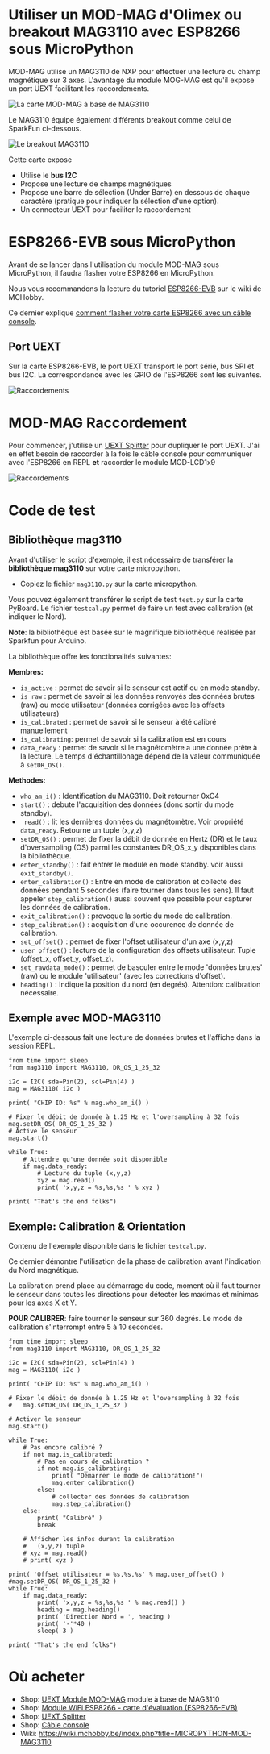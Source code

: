 # Utiliser un MOD-MAG d'Olimex ou breakout MAG3110 avec ESP8266 sous MicroPython

MOD-MAG utilise un MAG3110 de NXP pour effectuer une lecture du champ magnétique sur 3 axes. L'avantage du module MOG-MAG est qu'il expose un port UEXT facilitant les raccordements. 

![La carte MOD-MAG à base de MAG3110](mod-mag3110.png)

Le MAG3110 équipe également différents breakout comme celui de SparkFun ci-dessous.

![Le breakout MAG3110](sparkfun-mag3110.png)

Cette carte expose
* Utilise le __bus I2C__
* Propose une lecture de champs magnétiques
* Propose une barre de sélection (Under Barre) en dessous de chaque caractère (pratique pour indiquer la sélection d'une option).
* Un connecteur UEXT pour faciliter le raccordement

# ESP8266-EVB sous MicroPython
Avant de se lancer dans l'utilisation du module MOD-MAG sous MicroPython, il faudra flasher votre ESP8266 en MicroPython.

Nous vous recommandons la lecture du tutoriel [ESP8266-EVB](https://wiki.mchobby.be/index.php?title=ESP8266-DEV) sur le wiki de MCHobby.

Ce dernier explique [comment flasher votre carte ESP8266 avec un câble console](https://wiki.mchobby.be/index.php?title=ESP8266-DEV).

## Port UEXT

Sur la carte ESP8266-EVB, le port UEXT transport le port série, bus SPI et bus I2C. La correspondance avec les GPIO de l'ESP8266 sont les suivantes.

![Raccordements](ESP8266-EVB-UEXT.jpg)

# MOD-MAG Raccordement

Pour commencer, j'utilise un [UEXT Splitter](http://shop.mchobby.be/product.php?id_product=1412) pour dupliquer le port UEXT. J'ai en effet besoin de raccorder à la fois le câble console pour communiquer avec l'ESP8266 en REPL __et__ raccorder le module MOD-LCD1x9

![Raccordements](mod-mag-wiring.png)

# Code de test

## Bibliothèque mag3110

Avant d'utiliser le script d'exemple, il est nécessaire de transférer la __bibliothèque mag3110__ sur votre carte micropython.
* Copiez le fichier `mag3110.py` sur la carte micropython.

Vous pouvez également transférer le script de test `test.py` sur la carte PyBoard. Le fichier `testcal.py` permet de faire un test avec calibration (et indiquer le Nord).   

__Note__: la bibliothèque est basée sur le magnifique bibliothèque réalisée par Sparkfun pour Arduino. 

La bibliothèque offre les fonctionalités suivantes:

__Membres:__
* `is_active` : permet de savoir si le senseur est actif ou en mode standby.
* `is_raw` : permet de savoir si les données renvoyés des données brutes (raw) ou mode utilisateur (données corrigées avec les offsets utilisateurs)
* `is_calibrated` : permet de savoir si le senseur à été calibré manuellement
* `is_calibrating`: permet de savoir si la calibration est en cours
* `data_ready` : permet de savoir si le magnétomètre a une donnée prête à la lecture. Le temps d'échantillonage dépend de la valeur communiquée à `setDR_OS()`.

__Methodes:__
* `who_am_i()`  : Identification du MAG3110. Doit retourner 0xC4 
* `start()` : debute l'acquisition des données (donc sortir du mode standby).
* ` read()` : lit les dernières données du magnétomètre. Voir propriété `data_ready`. Retourne un tuple (x,y,z)
* `setDR_OS()` : permet de fixer la débit de donnée en Hertz (DR) et le taux d'oversampling (OS) parmi les constantes DR_OS_x_y disponibles dans la bibliothèque.
* `enter_standby()` : fait entrer le module en mode standby. voir aussi `exit_standby()`.
* `enter_calibration()`  : Entre en mode de calibration et collecte des données pendant 5 secondes (faire tourner dans tous les sens). Il faut appeler `step_calibration()` aussi souvent que possible pour capturer les données de calibration.
* `exit_calibration()` : provoque la sortie du mode de calibration. 
* `step_calibration()` : acquisition d'une occurence de donnée de calibration.
* `set_offset()` : permet de fixer l'offset utilisateur d'un axe (x,y,z)
* `user_offset()` : lecture de la configuration des offsets utilisateur. Tuple (offset_x, offset_y, offset_z).
* `set_rawdata_mode()` : permet de basculer entre le mode 'données brutes' (raw) ou le module 'utilisateur' (avec les corrections d'offset).
* `heading()` : Indique la position du nord (en degrés). Attention: calibration nécessaire.


## Exemple avec MOD-MAG3110
L'exemple ci-dessous fait une lecture de données brutes et l'affiche dans la session REPL.

```from machine import I2C, Pin
from time import sleep
from mag3110 import MAG3110, DR_OS_1_25_32

i2c = I2C( sda=Pin(2), scl=Pin(4) )
mag = MAG3110( i2c ) 

print( "CHIP ID: %s" % mag.who_am_i() )

# Fixer le débit de donnée à 1.25 Hz et l'oversampling à 32 fois 
mag.setDR_OS( DR_OS_1_25_32 )
# Active le senseur
mag.start()

while True:
	# Attendre qu'une donnée soit disponible
	if mag.data_ready:
		# Lecture du tuple (x,y,z)
		xyz = mag.read() 
		print( 'x,y,z = %s,%s,%s ' % xyz )

print( "That's the end folks")
```

## Exemple: Calibration & Orientation
Contenu de l'exemple disponible dans le fichier `testcal.py`. 

Ce dernier démontre l'utilisation de la phase de calibration avant l'indication du Nord magnétique.

La calibration prend place au démarrage du code, moment où il faut tourner le senseur dans toutes les directions pour détecter les maximas et minimas pour les axes X et Y.

__POUR CALIBRER__: faire tourner le senseur sur 360 degrés. Le mode de calibration s'interrompt entre 5 à 10 secondes.


```from machine import I2C, Pin
from time import sleep
from mag3110 import MAG3110, DR_OS_1_25_32

i2c = I2C( sda=Pin(2), scl=Pin(4) )
mag = MAG3110( i2c ) 

print( "CHIP ID: %s" % mag.who_am_i() )

# Fixer le débit de donnée à 1.25 Hz et l'oversampling à 32 fois 
#   mag.setDR_OS( DR_OS_1_25_32 )

# Activer le senseur
mag.start()
 
while True:
	# Pas encore calibré ?
	if not mag.is_calibrated:
		# Pas en cours de calibration ?
		if not mag.is_calibrating:
			print( "Démarrer le mode de calibration!")
			mag.enter_calibration()
		else:
		    # collecter des données de calibration
			mag.step_calibration()
	else:
		print( "Calibré" )
		break

	# Afficher les infos durant la calibration
	#   (x,y,z) tuple
	# xyz = mag.read() 
	# print( xyz )
	
print( 'Offset utilisateur = %s,%s,%s' % mag.user_offset() )
#mag.setDR_OS( DR_OS_1_25_32 )
while True:
    if mag.data_ready:
        print( 'x,y,z = %s,%s,%s ' % mag.read() )
        heading = mag.heading()
        print( 'Direction Nord = ', heading )
        print( '-'*40 )	
        sleep( 3 )

print( "That's the end folks")

```

# Où acheter
* Shop: [UEXT Module MOD-MAG](http://shop.mchobby.be/product.php?id_product=1413) module à base de MAG3110
* Shop: [Module WiFi ESP8266 - carte d'évaluation (ESP8266-EVB)](http://shop.mchobby.be/product.php?id_product=668)
* Shop: [UEXT Splitter](http://shop.mchobby.be/product.php?id_product=1412)
* Shop: [Câble console](http://shop.mchobby.be/product.php?id_product=144)
* Wiki: https://wiki.mchobby.be/index.php?title=MICROPYTHON-MOD-MAG3110